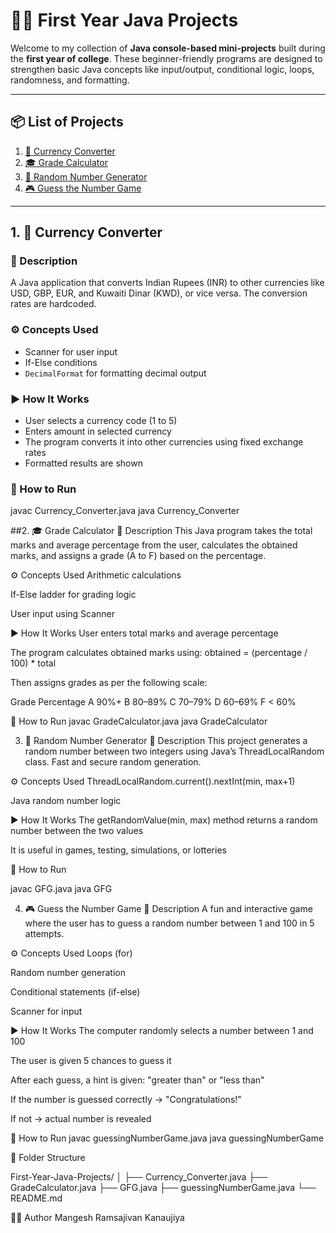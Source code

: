 # 👨‍💻 First Year Java Projects

Welcome to my collection of **Java console-based mini-projects** built during the **first year of college**. These beginner-friendly programs are designed to strengthen basic Java concepts like input/output, conditional logic, loops, randomness, and formatting.

---

## 📦 List of Projects

1. [💱 Currency Converter](#1-currency-converter)
2. [🎓 Grade Calculator](#2-grade-calculator)
3. [🔢 Random Number Generator](#3-random-number-generator)
4. [🎮 Guess the Number Game](#4-guess-the-number-game)

---

## 1. 💱 Currency Converter

### 📌 Description

A Java application that converts Indian Rupees (INR) to other currencies like USD, GBP, EUR, and Kuwaiti Dinar (KWD), or vice versa. The conversion rates are hardcoded.

### ⚙️ Concepts Used

- Scanner for user input
- If-Else conditions
- `DecimalFormat` for formatting decimal output

### ▶️ How It Works

- User selects a currency code (1 to 5)
- Enters amount in selected currency
- The program converts it into other currencies using fixed exchange rates
- Formatted results are shown

### 🧪 How to Run

javac Currency_Converter.java
java Currency_Converter


##2. 🎓 Grade Calculator
📌 Description
This Java program takes the total marks and average percentage from the user, calculates the obtained marks, and assigns a grade (A to F) based on the percentage.

⚙️ Concepts Used
Arithmetic calculations

If-Else ladder for grading logic

User input using Scanner

▶️ How It Works
User enters total marks and average percentage

The program calculates obtained marks using:
obtained = (percentage / 100) * total

Then assigns grades as per the following scale:

Grade	Percentage
A	90%+
B	80–89%
C	70–79%
D	60–69%
F	< 60%

🧪 How to Run
javac GradeCalculator.java
java GradeCalculator


3. 🔢 Random Number Generator
📌 Description
This project generates a random number between two integers using Java’s ThreadLocalRandom class. Fast and secure random generation.

⚙️ Concepts Used
ThreadLocalRandom.current().nextInt(min, max+1)

Java random number logic

▶️ How It Works
The getRandomValue(min, max) method returns a random number between the two values

It is useful in games, testing, simulations, or lotteries

🧪 How to Run

javac GFG.java
java GFG

4. 🎮 Guess the Number Game
📌 Description
A fun and interactive game where the user has to guess a random number between 1 and 100 in 5 attempts.

⚙️ Concepts Used
Loops (for)

Random number generation

Conditional statements (if-else)

Scanner for input

▶️ How It Works
The computer randomly selects a number between 1 and 100

The user is given 5 chances to guess it

After each guess, a hint is given: "greater than" or "less than"

If the number is guessed correctly → "Congratulations!"

If not → actual number is revealed

🧪 How to Run
javac guessingNumberGame.java
java guessingNumberGame


📁 Folder Structure

First-Year-Java-Projects/
│
├── Currency_Converter.java
├── GradeCalculator.java
├── GFG.java
├── guessingNumberGame.java
└── README.md


👨‍🎓 Author
Mangesh Ramsajivan Kanaujiya




